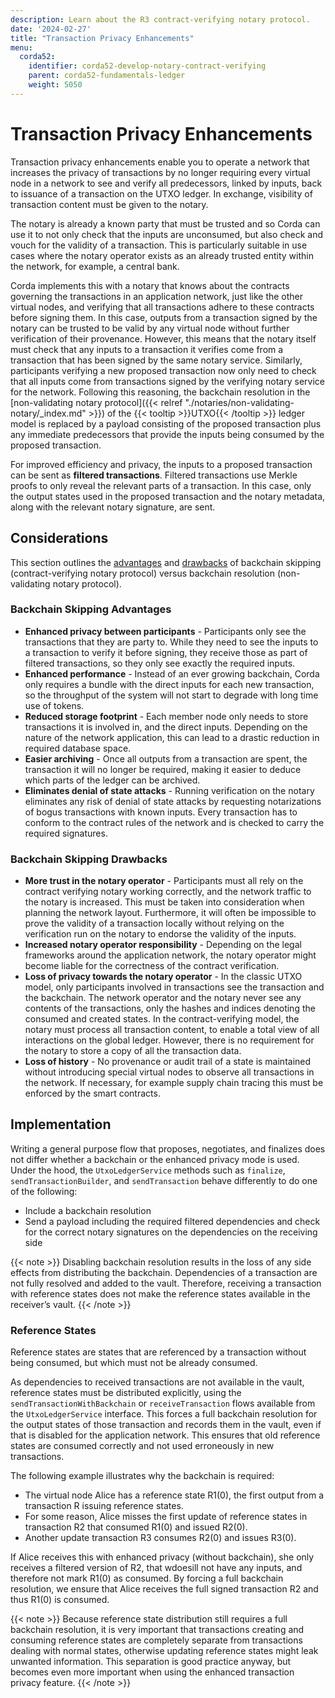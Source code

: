 ```yaml
---
description: Learn about the R3 contract-verifying notary protocol.
date: '2024-02-27'
title: "Transaction Privacy Enhancements"
menu:
  corda52:
    identifier: corda52-develop-notary-contract-verifying
    parent: corda52-fundamentals-ledger
    weight: 5050
---
```


# Transaction Privacy Enhancements

Transaction privacy enhancements enable you to operate a network that increases the privacy of transactions by no longer requiring every virtual node in a network to see and verify all predecessors, linked by inputs, back to issuance of a transaction on the UTXO ledger. In exchange, visibility of transaction content must be given to the notary.

The notary is already a known party that must be trusted and so Corda can use it to not only check that the inputs are unconsumed, but also check and vouch for the validity of a transaction.
This is particularly suitable in use cases where the notary operator exists as an already trusted entity within the network, for example, a central bank.

Corda implements this with a notary that knows about the contracts governing the transactions in an application network, just like the other virtual nodes, and verifying that all transactions adhere to these contracts before signing them.
In this case, outputs from a transaction signed by the notary can be trusted to be valid by any virtual node without further verification of their provenance.
However, this means that the notary itself must check that any inputs to a transaction it verifies come from a transaction that has been signed by the same notary service.
Similarly, participants verifying a new proposed transaction now only need to check that all inputs come from transactions signed by the verifying notary service for the network.
Following this reasoning, the backchain resolution in the [non-validating notary protocol]({{< relref "./notaries/non-validating-notary/_index.md" >}}) of the {{< tooltip >}}UTXO{{< /tooltip >}} ledger model is replaced by a payload consisting of the proposed transaction plus any immediate predecessors that provide the inputs being consumed by the proposed transaction.

For improved efficiency and privacy, the inputs to a proposed transaction can be sent as **filtered transactions**. Filtered transactions use Merkle proofs to only reveal the relevant parts of a transaction. In this case, only the output states used in the proposed transaction and the notary metadata, along with the relevant notary signature, are sent.

## Considerations

This section outlines the [advantages](#backchain-skipping-advantages) and [drawbacks](#backchain-skipping-drawbacks) of backchain skipping (contract-verifying notary protocol) versus backchain resolution (non-validating notary protocol).

### Backchain Skipping Advantages

* **Enhanced privacy between participants**  - Participants only see the transactions that they are party to. While they need to see the inputs to a transaction to verify it before signing, they receive those as part of filtered transactions, so they only see exactly the required inputs.
* **Enhanced performance** - Instead of an ever growing backchain, Corda only requires a bundle with the direct inputs for each new transaction, so the throughput of the system will not start to degrade with long time use of tokens.
* **Reduced storage footprint** - Each member node only needs to store transactions it is involved in, and the direct inputs. Depending on the nature of the network application, this can lead to a drastic reduction in required database space.
* **Easier archiving** - Once all outputs from a transaction are spent, the transaction it will no longer be required, making it easier to deduce which parts of the ledger can be archived.
* **Eliminates denial of state attacks** - Running verification on the notary eliminates any risk of denial of state attacks by requesting notarizations of bogus transactions with known inputs. Every transaction has to conform to the contract rules of the network and is checked to carry the required signatures.

### Backchain Skipping Drawbacks

* **More trust in the notary operator** - Participants must all rely on the contract verifying notary working correctly, and the network traffic to the notary is increased. This must be taken into consideration when planning the network layout.
Furthermore, it will often be impossible to prove the validity of a transaction locally without relying on the verification run on the notary to endorse the validity of the inputs.
* **Increased notary operator responsibility** - Depending on the legal frameworks around the application network, the notary operator might become liable for the correctness of the contract verification.
* **Loss of privacy towards the notary operator** - In the classic UTXO model, only participants involved in transactions see the transaction and the backchain. The network operator and the notary never see any contents of the transactions, only the hashes and indices denoting the consumed and created states. In the contract-verifying model, the notary must process all transaction content, to enable a total view of all interactions on the global ledger. However, there is no requirement for the notary to store a copy of all the transaction data.
* **Loss of history** - No provenance or audit trail of a state is maintained without introducing special virtual nodes to observe all transactions in the network. If necessary, for example supply chain tracing this must be enforced by the smart contracts.

## Implementation

Writing a general purpose flow that proposes, negotiates, and finalizes does not differ whether a backchain or the enhanced privacy mode is used. Under the hood, the `UtxoLedgerService` methods such as `finalize`, `sendTransactionBuilder`, and `sendTransaction` behave differently to do one of the following:

* Include a backchain resolution
* Send a payload including the required filtered dependencies and check for the correct notary signatures on the dependencies on the receiving side

{{< note >}}
Disabling backchain resolution results in the loss of any side effects from distributing the backchain. Dependencies of a transaction are not fully resolved and added to the vault. Therefore, receiving a transaction with reference states does not make the reference states available in the receiver’s vault.
{{< /note >}}

### Reference States

Reference states are states that are referenced by a transaction without being consumed, but which must not be already consumed.

As dependencies to received transactions are not available in the vault, reference states must be distributed explicitly, using the `sendTransactionWithBackchain` or `receiveTransaction` flows available from the `UtxoLedgerService` interface. This forces a full backchain resolution for the output states of those transaction and records them in the vault, even if that is disabled for the application network. This ensures that old reference states are consumed correctly and not used erroneously in new transactions.

The following example illustrates why the backchain is required:

* The virtual node Alice has a reference state R1(0), the first output from a transaction R issuing reference states.
* For some reason, Alice misses the first update of reference states in transaction R2 that consumed R1(0) and issued R2(0).
* Another update transaction R3 consumes R2(0) and issues R3(0).

If Alice receives this with enhanced privacy (without backchain), she only receives a filtered version of R2, that wdoesill not have any inputs, and therefore not mark R1(0) as consumed.
By forcing a full backchain resolution, we ensure that Alice receives the full signed transaction R2 and thus R1(0) is consumed.

{{< note >}}
Because reference state distribution still requires a full backchain resolution, it is very important that transactions creating and consuming reference states are completely separate from transactions dealing with normal states, otherwise updating reference states might leak unwanted information.
This separation is good practice anyway, but becomes even more important when using the enhanced transaction privacy feature.
{{< /note >}}

